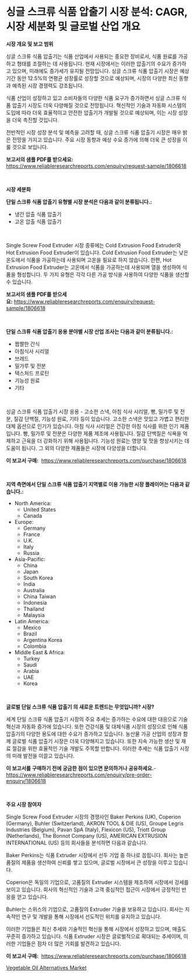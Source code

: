 <p><h1>싱글 스크류 식품 압출기 시장 분석: CAGR, 시장 세분화 및 글로벌 산업 개요</h1></p><p><strong>시장 개요 및 보고 범위</strong></p>
<p><p>싱글 스크류 식품 압출기는 식품 산업에서 사용되는 중요한 장비로서, 식품 원료를 가공하고 형태를 조절하는 데 사용됩니다. 현재 시장에서는 이러한 압출기의 수요가 증가하고 있으며, 미래에도 증가세가 유지될 전망입니다. 싱글 스크류 식품 압출기 시장은 예상 기간 동안 12.5%의 연평균 성장률로 성장할 것으로 예상되며, 시장의 다양한 최신 동향과 예측된 시장 경쟁력도 강조됩니다.</p><p>식품 산업이 성장하고 있고 소비자들의 다양한 식품 요구가 증가하면서 싱글 스크류 식품 압출기 시장도 더욱 다양해질 것으로 전망됩니다. 혁신적인 기술과 자동화 시스템의 도입에 따라 더욱 효율적이고 안전한 압출기가 개발될 것으로 예상되며, 이는 시장 성장을 더욱 촉진할 것입니다.</p><p>전반적인 시장 성장 분석 및 예측을 고려할 때, 싱글 스크류 식품 압출기 시장은 매우 밝은 전망을 가지고 있습니다. 주요 시장 동향과 예상 수요 증가에 의해 더욱 큰 성장을 이룰 것으로 보입니다.</p></p>
<p><strong>보고서의 샘플 PDF를 받으세요:</strong> <a href="https://www.reliableresearchreports.com/enquiry/request-sample/1806618">https://www.reliableresearchreports.com/enquiry/request-sample/1806618</a></p>
<p>&nbsp;</p>
<p><strong>시장 세분화</strong></p>
<p><strong>단일 스크류 식품 압출기 유형별 시장 분석은 다음과 같이 분류됩니다.:</strong></p>
<p><ul><li>냉간 압출 식품 압출기</li><li>고온 압출 식품 압출기</li></ul></p>
<p>&nbsp;</p>
<p><p>Single Screw Food Extruder 시장 종류에는 Cold Extrusion Food Extruder와 Hot Extrusion Food Extruder이 있습니다. Cold Extrusion Food Extruder는 낮은 온도에서 식품을 가공하는데 사용되며 고온을 필요로 하지 않습니다. 한편, Hot Extrusion Food Extruder는 고온에서 식품을 가공하는데 사용되며 열을 생성하여 식품을 형성합니다. 두 가지 유형은 각각 다른 가공 방식을 사용하여 다양한 식품을 생산할 수 있습니다.</p></p>
<p><strong>보고서의 샘플 PDF를 받으세요:</strong>&nbsp;<a href="https://www.reliableresearchreports.com/enquiry/request-sample/1806618">https://www.reliableresearchreports.com/enquiry/request-sample/1806618</a></p>
<p>&nbsp;</p>
<p><strong> 단일 스크류 식품 압출기 응용 분야별 시장 산업 조사는 다음과 같이 분류됩니다.:</strong></p>
<p><ul><li>짭짤한 간식</li><li>아침식사 시리얼</li><li>브레드</li><li>밀가루 및 전분</li><li>텍스처드 프로틴</li><li>기능성 원료</li><li>기타</li></ul></p>
<p>&nbsp;</p>
<p><p>싱글 스크류 식품 압출기 시장 응용 - 고소한 스낵, 아침 식사 시리얼, 빵, 밀가루 및 전분, 질감 단백질, 기능성 원료, 기타 등이 있습니다. 고소한 스낵은 맛있고 가볍고 편리한 대체 옵션으로 인기가 있습니다. 아침 식사 시리얼은 건강한 아침 식사를 위한 인기 제품입니다. 빵, 밀가루 및 전분은 다양한 제품 제조에 사용됩니다. 질감 단백질은 식욕을 억제하고 근육을 더 강화하기 위해 사용됩니다. 기능성 원료는 영양 및 맛을 향상시키는 데 도움이 됩니다. 그 외의 다양한 제품들은 시장에 다양성을 더합니다.</p></p>
<p><strong>이 보고서 구매:</strong>&nbsp; <a href="https://www.reliableresearchreports.com/purchase/1806618">https://www.reliableresearchreports.com/purchase/1806618</a></p>
<p>&nbsp;</p>
<p><strong>지역 측면에서 단일 스크류 식품 압출기 지역별로 이용 가능한 시장 플레이어는 다음과 같습니다.:</strong></p>
<p><ul>
    <li>
        North America:
        <ul>
            <li>United States</li>
            <li>Canada</li>
        </ul>
    </li>
    <li>
        Europe:
        <ul>
            <li>Germany</li>
            <li>France</li>
            <li>U.K.</li>
            <li>Italy</li>
            <li>Russia</li>
        </ul>
    </li>
    <li>
        Asia-Pacific:
        <ul>
            <li>China</li>
            <li>Japan</li>
            <li>South Korea</li>
            <li>India</li>
            <li>Australia</li>
            <li>China Taiwan</li>
            <li>Indonesia</li>
            <li>Thailand</li>
            <li>Malaysia</li>
        </ul>
    </li>
    <li>
        Latin America:
        <ul>
            <li>Mexico</li>
            <li>Brazil</li>
            <li>Argentina Korea</li>
            <li>Colombia</li>
        </ul>
    </li>
    <li>
        Middle East & Africa:
        <ul>
            <li>Turkey</li>
            <li>Saudi</li>
            <li>Arabia</li>
            <li>UAE</li>
            <li>Korea</li>
        </ul>
    </li>
    </ul></p>
<p>&nbsp;</p>
<p><strong>글로벌 단일 스크류 식품 압출기 의 새로운 트렌드는 무엇입니까? 시장?</strong></p>
<p><p>세계 단일 스크류 식품 압출기 시장의 주요 추세는 증가하는 수요에 대한 대응으로 기술 혁신과 자동화 증가에 있습니다. 또한 건강식품 및 대체식품 시장의 성장으로 인해 식품 압출기의 다양한 용도에 대한 수요가 증가하고 있습니다. 농산물 가공 산업의 성장과 함께 글로벌 식품 압출기 시장은 더욱 다양해지고 있습니다. 또한 지속 가능한 생산 및 재료 절감을 위한 효율적인 기술 개발도 주목할 만합니다. 이러한 추세는 식품 압출기 시장의 미래 발전을 이끌고 있습니다.</p></p>
<p><strong>이 보고서를 구매하기 전에 궁금한 점이 있으면 문의하거나 공유하세요.</strong>- <a href="https://www.reliableresearchreports.com/enquiry/pre-order-enquiry/1806618">https://www.reliableresearchreports.com/enquiry/pre-order-enquiry/1806618</a></p>
<p>&nbsp;</p>
<p><strong>주요 시장 참여자</strong></p>
<p><p>Single Screw Food Extruder 시장의 경쟁사인 Baker Perkins (UK), Coperion (Germany), Buhler (Switzerland), AKRON TOOL & DIE (US), Groupe Legris Industries (Belgium), Pavan SpA (Italy), Flexicon (US), Triott Group (Netherlands), The Bonnot Company (US), AMERICAN EXTRUSION INTERNATIONAL (US) 등의 회사들을 분석하면 다음과 같습니다.</p><p>Baker Perkins는 식품 Extruder 시장에서 선두 기업 중 하나로 꼽힙니다. 회사는 높은 품질의 제품을 생산하여 신뢰를 쌓고 있으며, 글로벌 시장에서 큰 성장을 이루고 있습니다.</p><p>Coperion은 독일의 기업으로, 고품질의 Extruder 시스템을 제조하여 시장에서 강세를 보이고 있습니다. 회사의 혁신적인 기술과 고객 중심적인 접근이 시장에서 긍정적인 반응을 얻고 있습니다.</p><p>Buhler는 스위스의 기업으로, 고품질의 Extruder 기술을 보유하고 있습니다. 회사는 지속적인 연구 및 개발을 통해 시장에서 선도적인 위치를 유지하고 있습니다.</p><p>이러한 기업들은 최신 추세와 기술적인 혁신을 통해 시장에서 성장하고 있으며, 매출도 꾸준히 증가하고 있습니다. 식품 Extruder 시장은 글로벌적으로 확대되는 추세이며, 이러한 기업들은 점차 더 많은 기회를 발견하고 있습니다.</p></p>
<p><strong>이 보고서 구매:</strong>&nbsp;&nbsp;<a href="https://www.reliableresearchreports.com/purchase/1806618">https://www.reliableresearchreports.com/purchase/1806618</a></p>
<p><p><a href="https://invited-way-688.notion.site/Global-Vegetable-Oil-Alternatives-Market-by-Types-Applications-and-Major-Players-with-Regional-Gr-16e13911d23e4dcca2ca3bc9fa244048">Vegetable Oil Alternatives Market</a></p></p>
